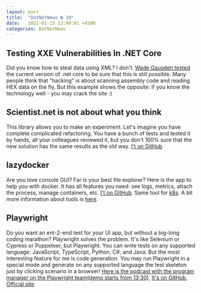 ```yaml
---
layout: post
title:  "DotNetNews № 10"
date:   2021-01-15 12:00:01 +0300
categories: DotNetNews
---
```


## Testing XXE Vulnerabilities In .NET Core

Did you know how to steal data using XML? I don't. [Wade Gausden tested](https://dotnetcoretutorials.com/2021/01/11/testing-xxe-vulnerabilities-in-net-core/) the current version of .net core to be sure that this is still possible. Many people think that "hacking" is about scanning assembly code and reading HEX data on the fly. But this example shows the opposite: if you know the technology well - you may crack the site :)

## Scientist.net is not about what you think

This library allows you to make an experiment. Let's imagine you have complete complicated refactoring. You have a bunch of tests and tested it by hands, all your colleagues reviewed it, but you don't 100% sure that the new solution has the same results as the old way. [I't on GitHub](https://github.com/scientistproject/Scientist.net)

## lazydocker

Are you love console GUI? Far is your best file explorer? Here is the app to help you with docker. It has all features you need: see logs, metrics, attach the process, manage containers, etc.
[I't on GitHub](https://github.com/jesseduffield/lazydocker). Same tool for [k8s](https://k9scli.io/). A bit more information about tools is [here](https://agrimprasad.com/post/supercharge-kubernetes-setup/).

## Playwright

Do you want an ent-2-end test for your UI app, but without a big-long coding marathon? Playwright solves the problem. It's like Selenium or Cypress or Puppeteer, but Playwright. You can write tests on any supported language: JavaScript, TypeScript, Python, C#, and Java. But the most interesting feature for me is code generation. You may run Playwright in a special mode and generate on any supported language the test skeleton just by clicking scenario in a browser!
[Here is the podcast with the program manager on the Playwright team(demo starts from 13:30)](https://www.youtube.com/watch?v=Aa65sHGWR1A),
[It's on GitHub](https://github.com/microsoft/playwright),
[Official site](https://playwright.dev/)
